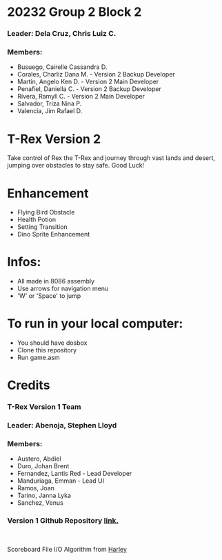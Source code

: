 # **20232 Group 2 Block 2**

### Leader: Dela Cruz, Chris Luiz C.

### Members: 
- Busuego, Cairelle Cassandra D.
- Corales, Charliz Dana M. - Version 2 Backup Developer
- Martin, Angelo Ken D. - Version 2 Main Developer
- Penafiel, Daniella C. - Version 2 Backup Developer
- Rivera, Ramyll C. - Version 2 Main Developer
- Salvador, Triza Nina P.
- Valencia, Jim Rafael D.

# **T-Rex Version 2**
Take control of Rex the T-Rex and journey through vast lands and desert, jumping over obstacles to stay safe. Good Luck!

# **Enhancement**
- Flying Bird Obstacle
- Health Potion
- Setting Transition
- Dino Sprite Enhancement

# Infos:
- All made in 8086 assembly
- Use arrows for navigation menu
- 'W' or 'Space' to jump

# To run in your local computer:
- You should have dosbox
- Clone this repository 
- Run game.asm 

# **Credits**

### T-Rex Version 1 Team

### Leader: Abenoja, Stephen Lloyd

### Members: 
- Austero, Abdiel
- Duro, Johan Brent
- Fernandez, Lantis Red - Lead Developer
- Manduriaga, Emman - Lead UI
- Ramos, Joan
- Tarino, Janna Lyka
- Sanchez, Venus 

### Version 1 Github Repository [link.]([https://www.dosbox.com/download.php?main=1](https://github.com/IEMDomain04/T-Rex-ASM?fbclid=IwY2xjawKVkltleHRuA2FlbQIxMQABHkHmirDgCkoyRpgKkHLTJPsj_KPmZmbsC-Yq_UWVbEbPa5I2RR1F85915wPn_aem_QolHAxtqVRfVe0x89D8IxA))

<br>

Scoreboard File I/O Algorithm from [Harley](https://github.com/gekiiMei)
